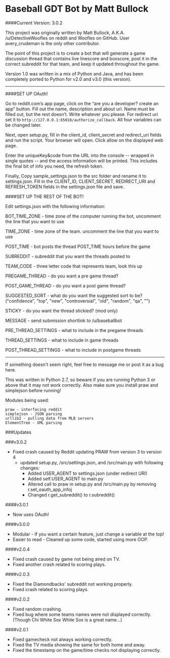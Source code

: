 Baseball GDT Bot by Matt Bullock
=====================================

####Current Version: 3.0.2

This project was originally written by Matt Bullock,
	A.K.A. /u/DetectiveWoofles on reddit and Woofles on GitHub.
	User avery_crudeman is the only other contributor.
	
The point of this project is to create a bot that will generate a
	game discussion thread that contains live linescore and boxscore,
	post it in the correct subreddit for that team, and keep it
	updated throughout the game.
	
Version 1.0 was written in a mix of Python and Java, and has been
	completely ported to Python for v2.0 and v3.0 (this version).

---

####SET UP OAuth!

Go to reddit.com’s app page, click on the “are you a developer? create an app” button. Fill out the name, description and about url. Name must be filled out, but the rest doesn’t. Write whatever you please. For redirect uri set it to `http://127.0.0.1:65010/authorize_callback`. All four variables can be changed later.

Next, open setup.py, fill in the client_id, client_secret and redirect_uri fields and run the script. Your browser will open. Click allow on the displayed web page. 

Enter the uniqueKey&code from the URL into the console -- wrapped in single quotes -- and the access information will be printed. This includes the final bit of info you need, the refresh token.

Finally, Copy sample_settings.json to the src folder and rename it to settings.json. Fill in the CLIENT_ID, CLIENT_SECRET, REDIRECT_URI and REFRESH_TOKEN fields in the settings.json file and save. 

####SET UP THE REST OF THE BOT!

Edit settings.json with the following information:

BOT_TIME_ZONE - time zone of the computer running the bot, uncomment the line that you want to use

TIME_ZONE - time zone of the team. uncomment the line that you want to use

POST_TIME - bot posts the thread POST_TIME hours before the game

SUBREDDIT - subreddit that you want the threads posted to

TEAM_CODE - three letter code that represents team, look this up

PREGAME_THREAD - do you want a pre game thread?

POST_GAME_THREAD - do you want a post game thread?

SUGGESTED_SORT - what do you want the suggested sort to be? ("confidence", "top", "new", "controversial", "old", "random", "qa", "")

STICKY - do you want the thread stickied? (mod only)

MESSAGE - send submission shortlink to /u/baseballbot

PRE_THREAD_SETTINGS - what to include in the pregame threads

THREAD_SETTINGS - what to include in game threads

POST_THREAD_SETTINGS - what to include in postgame threads
	
---	

If something doesn't seem right, feel free to message me or post it as a bug here.
	
This was written in Python 2.7, so beware if you are running Python 3 or
	above that it may not work correctly. Also make sure you install
	praw and simplejson before running!
	
Modules being used:

	praw - interfacing reddit
	simplejson - JSON parsing
	urllib2 - pulling data from MLB servers
	ElementTree - XML parsing

###Updates

###v3.0.2
* Fixed crash caused by Reddit updating PRAW from version 3 to version 4
	* updated setup.py, /src/settings.json, and /src/main.py with following changes:
		* Added USER_AGENT to settings.json (under redirect URI)
		* Added self.USER_AGENT to main.py
		* Altered call to praw in setup.py and /src/main.py by removing r.set_oauth_app_infoj
		* Changed r.get_subreddit() to r.subreddit()
		
####v3.0.1
* Now uses OAuth!

####v3.0.0
* Modular - If you want a certain feature, just change a variable at the top!
* Easier to read - Cleaned up some code, started using more OOP.

####v2.0.4
* Fixed crash caused by game not being aired on TV.
* Fixed another crash related to scoring plays.

####v2.0.3
* Fixed the Diamondbacks' subreddit not working properly.
* Fixed crash related to scoring plays.

####v2.0.2

* Fixed random crashing.
* Fixed bug where some teams names were not displayed correctly. (Though Chi White Sox White Sox is a great name...)

####v2.0.1

* Fixed gamecheck not always working correctly.
* Fixed the TV media showing the same for both home and away.
* Fixed the timestamp on the game/time checks not displaying correctly.
	

